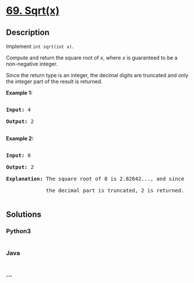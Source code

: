 # [69. Sqrt(x)](https://leetcode.com/problems/sqrtx)

## Description
<p>Implement <code>int sqrt(int x)</code>.</p>



<p>Compute and return the square root of <em>x</em>, where&nbsp;<em>x</em>&nbsp;is guaranteed to be a non-negative integer.</p>



<p>Since the return type&nbsp;is an integer, the decimal digits are truncated and only the integer part of the result&nbsp;is returned.</p>



<p><strong>Example 1:</strong></p>



<pre>

<strong>Input:</strong> 4

<strong>Output:</strong> 2

</pre>



<p><strong>Example 2:</strong></p>



<pre>

<strong>Input:</strong> 8

<strong>Output:</strong> 2

<strong>Explanation:</strong> The square root of 8 is 2.82842..., and since 

&nbsp;            the decimal part is truncated, 2 is returned.

</pre>




## Solutions


<!-- tabs:start -->

### **Python3**

```python

```

### **Java**

```java

```

### **...**
```

```

<!-- tabs:end -->